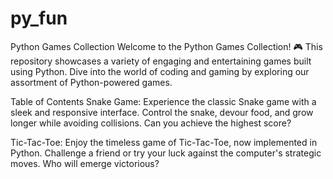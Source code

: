 # py_fun

Python Games Collection
Welcome to the Python Games Collection! 🎮 This repository showcases a variety of engaging and entertaining games built using Python. Dive into the world of coding and gaming by exploring our assortment of Python-powered games.

Table of Contents
Snake Game: Experience the classic Snake game with a sleek and responsive interface. Control the snake, devour food, and grow longer while avoiding collisions. Can you achieve the highest score?

Tic-Tac-Toe: Enjoy the timeless game of Tic-Tac-Toe, now implemented in Python. Challenge a friend or try your luck against the computer's strategic moves. Who will emerge victorious?
